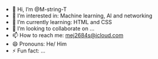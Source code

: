 - 👋 Hi, I’m @M-string-T
- 👀 I’m interested in: Machine learning, AI and networking 
- 🌱 I’m currently learning: HTML and CSS
- 💞️ I’m looking to collaborate on ...
- 📫 How to reach me: mej2684s@icloud.com
- 😄 Pronouns: He/ Him
- ⚡ Fun fact: ...

<!---
M-string-T/M-string-T is a ✨ special ✨ repository because its `README.md` (this file) appears on your GitHub profile.
You can click the Preview link to take a look at your changes.
--->
